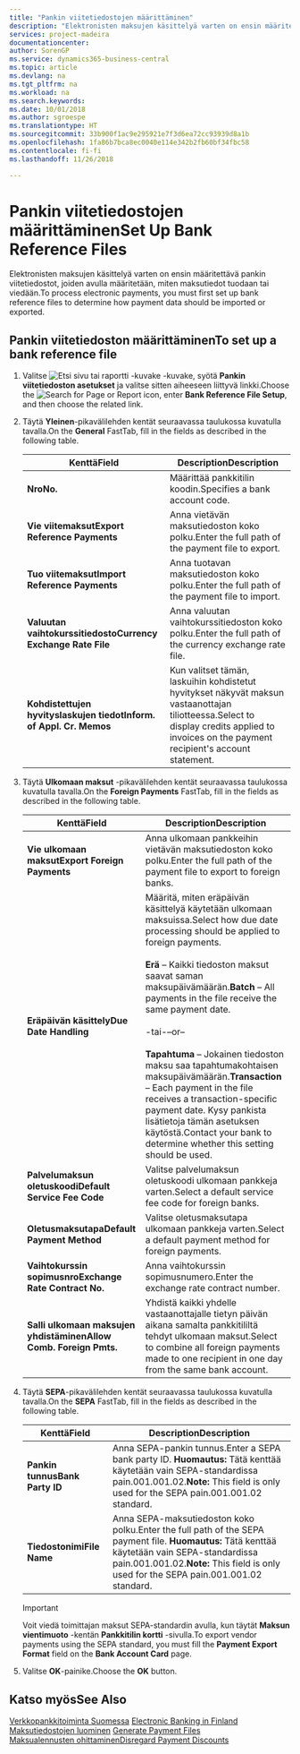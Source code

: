 ```yaml
---
title: "Pankin viitetiedostojen määrittäminen"
description: "Elektronisten maksujen käsittelyä varten on ensin määritettävä pankin viitetiedostot, joiden avulla määritetään, miten maksutiedot tuodaan tai viedään."
services: project-madeira
documentationcenter: 
author: SorenGP
ms.service: dynamics365-business-central
ms.topic: article
ms.devlang: na
ms.tgt_pltfrm: na
ms.workload: na
ms.search.keywords: 
ms.date: 10/01/2018
ms.author: sgroespe
ms.translationtype: HT
ms.sourcegitcommit: 33b900f1ac9e295921e7f3d6ea72cc93939d8a1b
ms.openlocfilehash: 1fa86b7bca8ec0040e114e342b2fb60bf34fbc58
ms.contentlocale: fi-fi
ms.lasthandoff: 11/26/2018

---
```

# <a name="set-up-bank-reference-files"></a><span data-ttu-id="4789d-103">Pankin viitetiedostojen määrittäminen</span><span class="sxs-lookup"><span data-stu-id="4789d-103">Set Up Bank Reference Files</span></span>
<span data-ttu-id="4789d-104">Elektronisten maksujen käsittelyä varten on ensin määritettävä pankin viitetiedostot, joiden avulla määritetään, miten maksutiedot tuodaan tai viedään.</span><span class="sxs-lookup"><span data-stu-id="4789d-104">To process electronic payments, you must first set up bank reference files to determine how payment data should be imported or exported.</span></span>  

## <a name="to-set-up-a-bank-reference-file"></a><span data-ttu-id="4789d-105">Pankin viitetiedoston määrittäminen</span><span class="sxs-lookup"><span data-stu-id="4789d-105">To set up a bank reference file</span></span>  

1.  <span data-ttu-id="4789d-106">Valitse ![Etsi sivu tai raportti -kuvake](../../media/ui-search/search_small.png "Etsi sivu tai raportti -kuvake") -kuvake, syötä **Pankin viitetiedoston asetukset** ja valitse sitten aiheeseen liittyvä linkki.</span><span class="sxs-lookup"><span data-stu-id="4789d-106">Choose the ![Search for Page or Report](../../media/ui-search/search_small.png "Search for Page or Report icon") icon, enter **Bank Reference File Setup**, and then choose the related link.</span></span>  
2.  <span data-ttu-id="4789d-107">Täytä **Yleinen**-pikavälilehden kentät seuraavassa taulukossa kuvatulla tavalla.</span><span class="sxs-lookup"><span data-stu-id="4789d-107">On the **General** FastTab, fill in the fields as described in the following table.</span></span>  

    |<span data-ttu-id="4789d-108">Kenttä</span><span class="sxs-lookup"><span data-stu-id="4789d-108">Field</span></span>|<span data-ttu-id="4789d-109">Description</span><span class="sxs-lookup"><span data-stu-id="4789d-109">Description</span></span>|  
    |---------------------------------|---------------------------------------|  
    |<span data-ttu-id="4789d-110">**Nro**</span><span class="sxs-lookup"><span data-stu-id="4789d-110">**No.**</span></span>|<span data-ttu-id="4789d-111">Määrittää pankkitilin koodin.</span><span class="sxs-lookup"><span data-stu-id="4789d-111">Specifies a bank account code.</span></span>|  
    |<span data-ttu-id="4789d-112">**Vie viitemaksut**</span><span class="sxs-lookup"><span data-stu-id="4789d-112">**Export Reference Payments**</span></span>|<span data-ttu-id="4789d-113">Anna vietävän maksutiedoston koko polku.</span><span class="sxs-lookup"><span data-stu-id="4789d-113">Enter the full path of the payment file to export.</span></span>|  
    |<span data-ttu-id="4789d-114">**Tuo viitemaksut**</span><span class="sxs-lookup"><span data-stu-id="4789d-114">**Import Reference Payments**</span></span>|<span data-ttu-id="4789d-115">Anna tuotavan maksutiedoston koko polku.</span><span class="sxs-lookup"><span data-stu-id="4789d-115">Enter the full path of the payment file to import.</span></span>|  
    |<span data-ttu-id="4789d-116">**Valuutan vaihtokurssitiedosto**</span><span class="sxs-lookup"><span data-stu-id="4789d-116">**Currency Exchange Rate File**</span></span>|<span data-ttu-id="4789d-117">Anna valuutan vaihtokurssitiedoston koko polku.</span><span class="sxs-lookup"><span data-stu-id="4789d-117">Enter the full path of the currency exchange rate file.</span></span>|  
    |<span data-ttu-id="4789d-118">**Kohdistettujen hyvityslaskujen tiedot**</span><span class="sxs-lookup"><span data-stu-id="4789d-118">**Inform. of Appl. Cr. Memos**</span></span>|<span data-ttu-id="4789d-119">Kun valitset tämän, laskuihin kohdistetut hyvitykset näkyvät maksun vastaanottajan tiliotteessa.</span><span class="sxs-lookup"><span data-stu-id="4789d-119">Select to display credits applied to invoices on the payment recipient's account statement.</span></span>|  

3.  <span data-ttu-id="4789d-120">Täytä **Ulkomaan maksut** -pikavälilehden kentät seuraavassa taulukossa kuvatulla tavalla.</span><span class="sxs-lookup"><span data-stu-id="4789d-120">On the **Foreign Payments** FastTab, fill in the fields as described in the following table.</span></span>  

    |<span data-ttu-id="4789d-121">Kenttä</span><span class="sxs-lookup"><span data-stu-id="4789d-121">Field</span></span>|<span data-ttu-id="4789d-122">Description</span><span class="sxs-lookup"><span data-stu-id="4789d-122">Description</span></span>|  
    |---------------------------------|---------------------------------------|  
    |<span data-ttu-id="4789d-123">**Vie ulkomaan maksut**</span><span class="sxs-lookup"><span data-stu-id="4789d-123">**Export Foreign Payments**</span></span>|<span data-ttu-id="4789d-124">Anna ulkomaan pankkeihin vietävän maksutiedoston koko polku.</span><span class="sxs-lookup"><span data-stu-id="4789d-124">Enter the full path of the payment file to export to foreign banks.</span></span>|  
    |<span data-ttu-id="4789d-125">**Eräpäivän käsittely**</span><span class="sxs-lookup"><span data-stu-id="4789d-125">**Due Date Handling**</span></span>|<span data-ttu-id="4789d-126">Määritä, miten eräpäivän käsittelyä käytetään ulkomaan maksuissa.</span><span class="sxs-lookup"><span data-stu-id="4789d-126">Select how due date processing should be applied to foreign payments.</span></span><br /><br /> <span data-ttu-id="4789d-127">**Erä** – Kaikki tiedoston maksut saavat saman maksupäivämäärän.</span><span class="sxs-lookup"><span data-stu-id="4789d-127">**Batch** – All payments in the file receive the same payment date.</span></span><br /><br /> <span data-ttu-id="4789d-128">-tai-</span><span class="sxs-lookup"><span data-stu-id="4789d-128">–or–</span></span><br /><br /> <span data-ttu-id="4789d-129">**Tapahtuma** – Jokainen tiedoston maksu saa tapahtumakohtaisen maksupäivämäärän.</span><span class="sxs-lookup"><span data-stu-id="4789d-129">**Transaction** – Each payment in the file receives a transaction-specific payment date.</span></span> <span data-ttu-id="4789d-130">Kysy pankista lisätietoja tämän asetuksen käytöstä.</span><span class="sxs-lookup"><span data-stu-id="4789d-130">Contact your bank to determine whether this setting should be used.</span></span>|  
    |<span data-ttu-id="4789d-131">**Palvelumaksun oletuskoodi**</span><span class="sxs-lookup"><span data-stu-id="4789d-131">**Default Service Fee Code**</span></span>|<span data-ttu-id="4789d-132">Valitse palvelumaksun oletuskoodi ulkomaan pankkeja varten.</span><span class="sxs-lookup"><span data-stu-id="4789d-132">Select a default service fee code for foreign banks.</span></span>|  
    |<span data-ttu-id="4789d-133">**Oletusmaksutapa**</span><span class="sxs-lookup"><span data-stu-id="4789d-133">**Default Payment Method**</span></span>|<span data-ttu-id="4789d-134">Valitse oletusmaksutapa ulkomaan pankkeja varten.</span><span class="sxs-lookup"><span data-stu-id="4789d-134">Select a default payment method for foreign payments.</span></span>|  
    |<span data-ttu-id="4789d-135">**Vaihtokurssin sopimusnro**</span><span class="sxs-lookup"><span data-stu-id="4789d-135">**Exchange Rate Contract No.**</span></span>|<span data-ttu-id="4789d-136">Anna vaihtokurssin sopimusnumero.</span><span class="sxs-lookup"><span data-stu-id="4789d-136">Enter the exchange rate contract number.</span></span>|  
    |<span data-ttu-id="4789d-137">**Salli ulkomaan maksujen yhdistäminen**</span><span class="sxs-lookup"><span data-stu-id="4789d-137">**Allow Comb. Foreign Pmts.**</span></span>|<span data-ttu-id="4789d-138">Yhdistä kaikki yhdelle vastaanottajalle tietyn päivän aikana samalta pankkitililtä tehdyt ulkomaan maksut.</span><span class="sxs-lookup"><span data-stu-id="4789d-138">Select to combine all foreign payments made to one recipient in one day from the same bank account.</span></span>|  

4.  <span data-ttu-id="4789d-139">Täytä **SEPA**-pikavälilehden kentät seuraavassa taulukossa kuvatulla tavalla.</span><span class="sxs-lookup"><span data-stu-id="4789d-139">On the **SEPA** FastTab, fill in the fields as described in the following table.</span></span>  

    |<span data-ttu-id="4789d-140">Kenttä</span><span class="sxs-lookup"><span data-stu-id="4789d-140">Field</span></span>|<span data-ttu-id="4789d-141">Description</span><span class="sxs-lookup"><span data-stu-id="4789d-141">Description</span></span>|  
    |---------------------------------|---------------------------------------|  
    |<span data-ttu-id="4789d-142">**Pankin tunnus**</span><span class="sxs-lookup"><span data-stu-id="4789d-142">**Bank Party ID**</span></span>|<span data-ttu-id="4789d-143">Anna SEPA-pankin tunnus.</span><span class="sxs-lookup"><span data-stu-id="4789d-143">Enter a SEPA bank party ID.</span></span> <span data-ttu-id="4789d-144">**Huomautus:** Tätä kenttää käytetään vain SEPA-standardissa pain.001.001.02.</span><span class="sxs-lookup"><span data-stu-id="4789d-144">**Note:**  This field is only used for the SEPA pain.001.001.02 standard.</span></span>|  
    |<span data-ttu-id="4789d-145">**Tiedostonimi**</span><span class="sxs-lookup"><span data-stu-id="4789d-145">**File Name**</span></span>|<span data-ttu-id="4789d-146">Anna SEPA-maksutiedoston koko polku.</span><span class="sxs-lookup"><span data-stu-id="4789d-146">Enter the full path of the SEPA payment file.</span></span> <span data-ttu-id="4789d-147">**Huomautus:** Tätä kenttää käytetään vain SEPA-standardissa pain.001.001.02.</span><span class="sxs-lookup"><span data-stu-id="4789d-147">**Note:**  This field is only used for the SEPA pain.001.001.02 standard.</span></span>|  

    > [!IMPORTANT]  
    >  <span data-ttu-id="4789d-148">Voit viedä toimittajan maksut SEPA-standardin avulla, kun täytät **Maksun vientimuoto** -kentän **Pankkitilin kortti** -sivulla.</span><span class="sxs-lookup"><span data-stu-id="4789d-148">To export vendor payments using the SEPA standard, you must fill the **Payment Export Format** field on the **Bank Account Card** page.</span></span>  

5.  <span data-ttu-id="4789d-149">Valitse **OK**-painike.</span><span class="sxs-lookup"><span data-stu-id="4789d-149">Choose the **OK** button.</span></span>  

## <a name="see-also"></a><span data-ttu-id="4789d-150">Katso myös</span><span class="sxs-lookup"><span data-stu-id="4789d-150">See Also</span></span>  
 <span data-ttu-id="4789d-151">[Verkkopankkitoiminta Suomessa](electronic-banking-in-finland.md) </span><span class="sxs-lookup"><span data-stu-id="4789d-151">[Electronic Banking in Finland](electronic-banking-in-finland.md) </span></span>  
 <span data-ttu-id="4789d-152">[Maksutiedostojen luominen](how-to-generate-payment-files.md) </span><span class="sxs-lookup"><span data-stu-id="4789d-152">[Generate Payment Files](how-to-generate-payment-files.md) </span></span>  
 [<span data-ttu-id="4789d-153">Maksualennusten ohittaminen</span><span class="sxs-lookup"><span data-stu-id="4789d-153">Disregard Payment Discounts</span></span>](how-to-disregard-payment-discounts.md)


